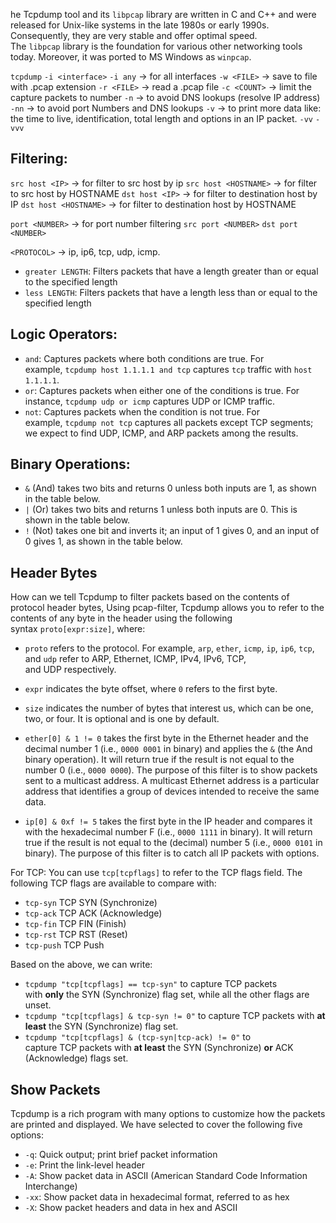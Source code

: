 he Tcpdump tool and its `libpcap` library are written in C and C++ and were released for Unix-like systems in the late 1980s or early 1990s. Consequently, they are very stable and offer optimal speed. The `libpcap` library is the foundation for various other networking tools today. Moreover, it was ported to MS Windows as `winpcap`.

`tcpdump`
`-i <interface>`
`-i any` -> for all interfaces
`-w <FILE>` -> save to file with .pcap extension
`-r <FILE>` -> read a .pcap file
`-c <COUNT>` -> limit the capture packets to number
`-n` -> to avoid DNS lookups (resolve IP address)
`-nn` -> to avoid port Numbers and DNS lookups
`-v` -> to print more data like: the time to live, identification, total length and options in an IP packet.
`-vv`
`-vvv`

## Filtering:
`src host <IP>` -> for filter to src host by ip
`src host <HOSTNAME>` -> for filter to src host by HOSTNAME
`dst host <IP>` -> for filter to destination host by IP
`dst host <HOSTNAME>` -> for filter to destination host by HOSTNAME

`port <NUMBER>` -> for port number filtering
`src port <NUMBER>`
`dst port <NUMBER>`

`<PROTOCOL>` -> ip, ip6, tcp, udp, icmp.

- `greater LENGTH`: Filters packets that have a length greater than or equal to the specified length
- `less LENGTH`: Filters packets that have a length less than or equal to the specified length

## Logic Operators:
- `and`: Captures packets where both conditions are true. For example, `tcpdump host 1.1.1.1 and tcp` captures `tcp` traffic with `host 1.1.1.1`.
- `or`: Captures packets when either one of the conditions is true. For instance, `tcpdump udp or icmp` captures UDP or ICMP traffic.
- `not`: Captures packets when the condition is not true. For example, `tcpdump not tcp` captures all packets except TCP segments; we expect to find UDP, ICMP, and ARP packets among the results.

## Binary Operations:
- `&` (And) takes two bits and returns 0 unless both inputs are 1, as shown in the table below.
- `|` (Or) takes two bits and returns 1 unless both inputs are 0. This is shown in the table below.
- `!` (Not) takes one bit and inverts it; an input of 1 gives 0, and an input of 0 gives 1, as shown in the table below.


## Header Bytes
How can we tell Tcpdump to filter packets based on the contents of protocol header bytes,
Using pcap-filter, Tcpdump allows you to refer to the contents of any byte in the header using the following syntax `proto[expr:size]`, where:
- `proto` refers to the protocol. For example, `arp`, `ether`, `icmp`, `ip`, `ip6`, `tcp`, and `udp` refer to ARP, Ethernet, ICMP, IPv4, IPv6, TCP, and UDP respectively.
- `expr` indicates the byte offset, where `0` refers to the first byte.
- `size` indicates the number of bytes that interest us, which can be one, two, or four. It is optional and is one by default.

- `ether[0] & 1 != 0` takes the first byte in the Ethernet header and the decimal number 1 (i.e., `0000 0001` in binary) and applies the `&` (the And binary operation). It will return true if the result is not equal to the number 0 (i.e., `0000 0000`). The purpose of this filter is to show packets sent to a multicast address. A multicast Ethernet address is a particular address that identifies a group of devices intended to receive the same data.  
    
- `ip[0] & 0xf != 5` takes the first byte in the IP header and compares it with the hexadecimal number F (i.e., `0000 1111` in binary). It will return true if the result is not equal to the (decimal) number 5 (i.e., `0000 0101` in binary). The purpose of this filter is to catch all IP packets with options.

For TCP:
You can use `tcp[tcpflags]` to refer to the TCP flags field. The following TCP flags are available to compare with:
- `tcp-syn` TCP SYN (Synchronize)
- `tcp-ack` TCP ACK (Acknowledge)
- `tcp-fin` TCP FIN (Finish)
- `tcp-rst` TCP RST (Reset)
- `tcp-push` TCP Push

Based on the above, we can write:
- `tcpdump "tcp[tcpflags] == tcp-syn"` to capture TCP packets with **only** the SYN (Synchronize) flag set, while all the other flags are unset.
- `tcpdump "tcp[tcpflags] & tcp-syn != 0"` to capture TCP packets with **at least** the SYN (Synchronize) flag set.
- `tcpdump "tcp[tcpflags] & (tcp-syn|tcp-ack) != 0"` to capture TCP packets with **at least** the SYN (Synchronize) **or** ACK (Acknowledge) flags set.

## Show Packets
Tcpdump is a rich program with many options to customize how the packets are printed and displayed. We have selected to cover the following five options:
- `-q`: Quick output; print brief packet information
- `-e`: Print the link-level header
- `-A`: Show packet data in ASCII (American Standard Code Information Interchange)
- `-xx`: Show packet data in hexadecimal format, referred to as hex
- `-X`: Show packet headers and data in hex and ASCII